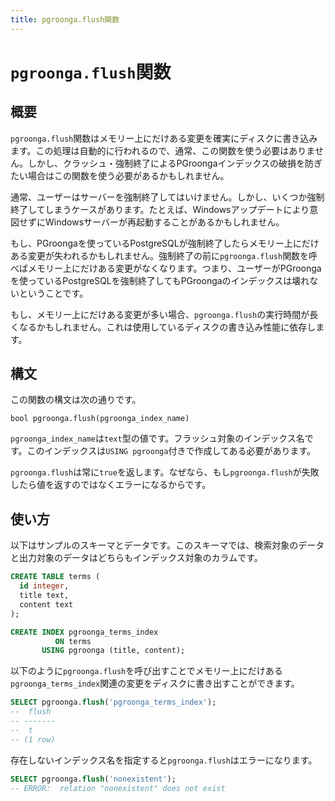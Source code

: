 ```yaml
---
title: pgroonga.flush関数
---
```


# `pgroonga.flush`関数

## 概要

`pgroonga.flush`関数はメモリー上にだけある変更を確実にディスクに書き込みます。この処理は自動的に行われるので、通常、この関数を使う必要はありません。しかし、クラッシュ・強制終了によるPGroongaインデックスの破損を防ぎたい場合はこの関数を使う必要があるかもしれません。

通常、ユーザーはサーバーを強制終了してはいけません。しかし、いくつか強制終了してしまうケースがあります。たとえば、Windowsアップデートにより意図せずにWindowsサーバーが再起動することがあるかもしれません。

もし、PGroongaを使っているPostgreSQLが強制終了したらメモリー上にだけある変更が失われるかもしれません。強制終了の前に`pgroonga.flush`関数を呼べばメモリー上にだけある変更がなくなります。つまり、ユーザーがPGroongaを使っているPostgreSQLを強制終了してもPGroongaのインデックスは壊れないということです。

もし、メモリー上にだけある変更が多い場合、`pgroonga.flush`の実行時間が長くなるかもしれません。これは使用しているディスクの書き込み性能に依存します。

## 構文

この関数の構文は次の通りです。

```text
bool pgroonga.flush(pgroonga_index_name)
```

`pgroonga_index_name`は`text`型の値です。フラッシュ対象のインデックス名です。このインデックスは`USING pgroonga`付きで作成してある必要があります。

`pgroonga.flush`は常に`true`を返します。なぜなら、もし`pgroonga.flush`が失敗したら値を返すのではなくエラーになるからです。

## 使い方

以下はサンプルのスキーマとデータです。このスキーマでは、検索対象のデータと出力対象のデータはどちらもインデックス対象のカラムです。

```sql
CREATE TABLE terms (
  id integer,
  title text,
  content text
);

CREATE INDEX pgroonga_terms_index
          ON terms
       USING pgroonga (title, content);
```

以下のように`pgroonga.flush`を呼び出すことでメモリー上にだけある`pgroonga_terms_index`関連の変更をディスクに書き出すことができます。

```sql
SELECT pgroonga.flush('pgroonga_terms_index');
--  flush 
-- -------
--  t
-- (1 row)
```

存在しないインデックス名を指定すると`pgroonga.flush`はエラーになります。

```sql
SELECT pgroonga.flush('nonexistent');
-- ERROR:  relation "nonexistent" does not exist
```
